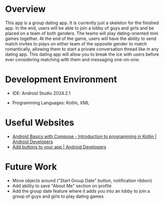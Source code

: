 # Overview

This app is a group dating app. It is currently just a skeleton for the finished app. In the end, users will be able to join a lobby of guys and girls and be placed on a team of both genders. The teams will play dating-oriented mini games together. At the end of the game, users will have the ability to send match invites to plays on either team of the opposite gender to match romantically, allowing them to start a private conversation thread like in any dating app.
This dating app will allow you to break the ice with users before ever considering matching with them and messaging one-on-one.

# Development Environment

* IDE: Android Studio 2024.2.1

* Programming Languages: Kotlin, XML

# Useful Websites

* [Android Basics with Compose - Introduction to programming in Kotlin | Android Developers]([http://url.link.goes.here](https://developer.android.com/courses/android-basics-compose/unit-1))
* [Add buttons to your app | Android Developers]([http://url.link.goes.here](https://developer.android.com/develop/ui/views/components/button))

# Future Work

* Move objects around ("Start Group Date" button, notification ribbon)
* Add ability to save "About Me" section on profile
* Add the group date feature where it adds you into an lobby to join a group of guys and girls to play dating games
